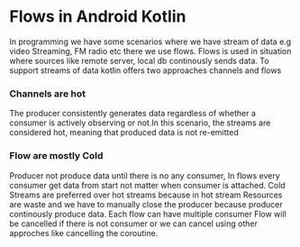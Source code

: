 # Flows in Android Kotlin
In programming we have some scenarios where we have stream of data e.g video Streaming, FM radio etc there we use flows.
Flows is used in situation where sources like remote server, local db continously sends data. To support streams of data kotlin offers two approaches
channels and flows
### Channels are hot
The producer consistently generates data regardless of whether a consumer is actively observing or not.In this scenario, 
the streams are considered hot, meaning that produced data is not re-emitted
### Flow are mostly Cold
Producer not produce data until there is no any consumer, In flows every consumer get data from start not matter when consumer is attached.
Cold Streams are preferred over hot streams because in hot stream Resources are waste and we have to manually close the producer because producer
continously produce data.
Each flow can have multiple consumer 
Flow will be cancelled if there is not consumer or we can cancel using other approches like cancelling the coroutine.
